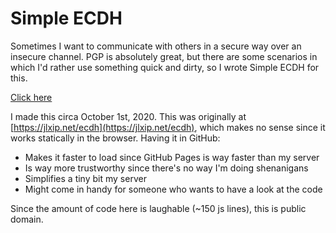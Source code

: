 # Simple ECDH

Sometimes I want to communicate with others in a secure way over an insecure channel. PGP is absolutely great, but there are some scenarios in which I'd rather use something quick and dirty, so I wrote Simple ECDH for this.

[Click here](https://ecdh.jlxip.net)

I made this circa October 1st, 2020. This was originally at [https://jlxip.net/ecdh](https://jlxip.net/ecdh), which makes no sense since it works statically in the browser. Having it in GitHub:

- Makes it faster to load since GitHub Pages is way faster than my server
- Is way more trustworthy since there's no way I'm doing shenanigans
- Simplifies a tiny bit my server
- Might come in handy for someone who wants to have a look at the code

Since the amount of code here is laughable (~150 js lines), this is public domain.
